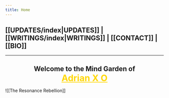 ```yaml
---
title: Home
--- 
```

## [[UPDATES/index|UPDATES]] | [[WRITINGS/index|WRITINGS]] | [[CONTACT]] | [[BIO]]
___

<div align="center">
<h2 style="margin-bottom:0;">Welcome to the Mind Garden of</h2>
<h1 style="color: gold; margin : 0; padding-top:0;"><a style="color: gold; margin : 0; padding-top:0;" href="BIO">Adrian X O</a></h1>
</div>

![[The Resonance Rebellion]]
